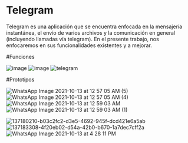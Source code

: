 # Telegram
Telegram es una aplicación que se encuentra enfocada en la mensajería instantánea, el envío de varios archivos y la comunicación en general (incluyendo llamadas vía telegram).
En el presente trabajo, nos enfocaremos en sus funcionalidades existentes y a mejorar.

#Funciones

![image](https://user-images.githubusercontent.com/77464776/137080247-f1a553f4-e087-4c3d-890c-3514451111c8.png)
![image](https://user-images.githubusercontent.com/77464776/137216647-ca6e34bd-91bb-4811-b145-65bc257fb503.png)
![telegram](https://user-images.githubusercontent.com/92422984/137209236-47464f04-bc1e-4361-b38a-0ca2394658fc.PNG)

#Prototipos

![WhatsApp Image 2021-10-13 at 12 57 05 AM (5)](https://user-images.githubusercontent.com/77464776/137080278-a0a67aac-5474-4931-a565-a93f5f8056b0.jpeg)
![WhatsApp Image 2021-10-13 at 12 57 05 AM (4)](https://user-images.githubusercontent.com/77464776/137080282-126183a1-9356-46e3-8ea0-3029fdb9657e.jpeg)
![WhatsApp Image 2021-10-13 at 12 59 03 AM](https://user-images.githubusercontent.com/77464776/137080292-904e3cd9-2d20-402b-9161-396783c3d5b7.jpeg)
![WhatsApp Image 2021-10-13 at 12 59 03 AM (1)](https://user-images.githubusercontent.com/77464776/137080305-67eacb42-b5b3-4f9b-aad0-34b45af05775.jpeg)

![137180210-b03c2fc2-d3e5-4692-945f-dcd421e6a5ab](https://user-images.githubusercontent.com/77464776/137215895-6a4d1554-5ffc-4d4d-a29f-1cd58c0e6353.png)
![137183308-4f20eb02-d54a-42b0-b670-1a7dec7cff2a](https://user-images.githubusercontent.com/77464776/137215911-1962ec68-6464-4782-b43a-29a9d2564c74.png)
![WhatsApp Image 2021-10-13 at 4 28 11 PM](https://user-images.githubusercontent.com/77464776/137215933-1c8bf7f1-a57b-4806-8ae5-157454298072.jpeg)
